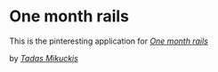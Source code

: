 # One month rails

This is the pinteresting application for 
[*One month rails*](http://onemonthrails.com)

by [*Tadas Mikuckis*](http://onemonthrails.com)

